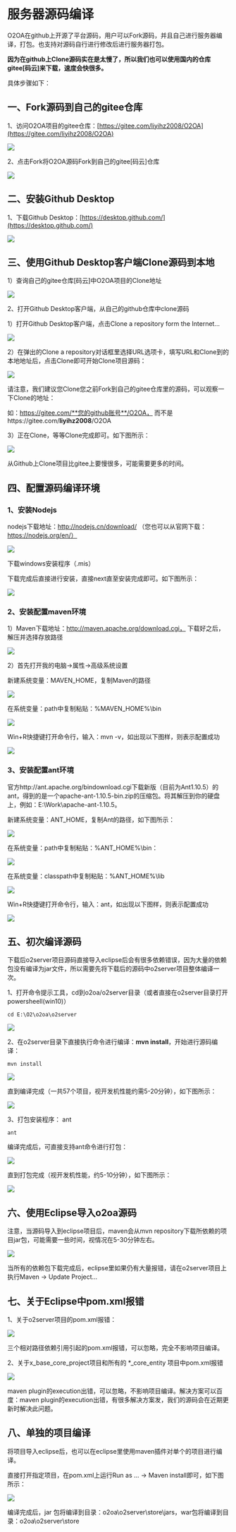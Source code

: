 # 服务器源码编译

O2OA在github上开源了平台源码，用户可以Fork源码，并且自己进行服务器编译，打包。也支持对源码自行进行修改后进行服务器打包。

**因为在github上Clone源码实在是太慢了，所以我们也可以使用国内的仓库gitee\[码云\]来下载，速度会快很多。**

具体步骤如下：

## 一、Fork源码到自己的gitee仓库

1、访问O2OA项目的gitee仓库：[https://gitee.com/liyihz2008/O2OA](https://gitee.com/liyihz2008/O2OA)

![](https://oscimg.oschina.net/oscnet/5e1e99a58f038e25d8b9f5de0cdb6b16c67.jpg)

2、点击Fork将O2OA源码Fork到自己的gitee\[码云\]仓库

![](https://oscimg.oschina.net/oscnet/f6515e4edd65d66d4244a3e1f57027be55e.jpg)

## 二、安装Github Desktop

1、下载Github Desktop：[https://desktop.github.com/](https://desktop.github.com/)

![](https://oscimg.oschina.net/oscnet/6755930cda64dda199b7c95f25dda345b9c.jpg)

## 三、使用Github Desktop客户端Clone源码到本地

1）查询自己的gitee仓库\[码云\]中O2OA项目的Clone地址

![](https://oscimg.oschina.net/oscnet/b50d33723936497271679337c6e8c683153.jpg)

2、打开Github Desktop客户端，从自己的github仓库中clone源码

1）打开Github Desktop客户端，点击Clone a repository form the Internet...

![](https://oscimg.oschina.net/oscnet/886c383129c41dd489dc41d53b1a498abaa.jpg)

2）在弹出的Clone a repository对话框里选择URL选项卡，填写URL和Clone到的本地地址后，点击Clone即可开始Clone项目源码：

![](https://oscimg.oschina.net/oscnet/739fc6d6f7ae35842fb2ed0cdbcd70f8a0f.jpg)

请注意，我们建议您Clone您之前Fork到自己的gitee仓库里的源码，可以观察一下Clone的地址：

如：https://gitee.com/**您的github账号**/O2OA， 而不是https://gitee.com/**liyihz2008**/O2OA

3）正在Clone，等等Clone完成即可。如下图所示：

![](https://oscimg.oschina.net/oscnet/366de2dd40d36f110ccdbf87418041c2046.jpg)

从Github上Clone项目比gitee上要慢很多，可能需要更多的时间。

## 四、配置源码编译环境

### 1、安装Nodejs

nodejs下载地址：http://nodejs.cn/download/ （您也可以从官网下载：https://nodejs.org/en/）

![](https://oscimg.oschina.net/oscnet/d934ca91c240ea6e6f72f299b4148d98afc.jpg)

下载windows安装程序（.mis）

下载完成后直接进行安装，直接next直至安装完成即可。如下图所示：

![](https://oscimg.oschina.net/oscnet/2b4958cd139609d2e415fc2ec118d0244f5.jpg)

### 2、安装配置maven环境

1）Maven下载地址：http://maven.apache.org/download.cgi， 下载好之后，解压并选择存放路径

![](https://oscimg.oschina.net/oscnet/25248387227c23ea872dcf52ff7a1d85d04.jpg)

2）首先打开我的电脑-&gt;属性-&gt;高级系统设置

新建系统变量：MAVEN\_HOME，复制Maven的路径

![](https://oscimg.oschina.net/oscnet/88aa73fb295a1e2d4e2ab9cb6037b68a333.jpg)

在系统变量：path中复制粘贴：%MAVEN\_HOME%\bin

![](https://oscimg.oschina.net/oscnet/bce4d5b5be6d86c3e1e5268f946c3aed051.jpg)

Win+R快捷键打开命令行，输入：mvn -v，如出现以下图样，则表示配置成功

![](https://oscimg.oschina.net/oscnet/922464ec15477100d54ed9d28e203b1e998.jpg)

### 3、安装配置ant环境

官方http://ant.apache.org/bindownload.cgi下载新版（目前为Ant1.10.5）的ant，得到的是一个apache-ant-1.10.5-bin.zip的压缩包。将其解压到你的硬盘上，例如：E:\Work\apache-ant-1.10.5。

新建系统变量：ANT\_HOME，复制Ant的路径，如下图所示：

![](https://oscimg.oschina.net/oscnet/be398090ddc29534db2e00a3b8394a63702.jpg)

在系统变量：path中复制粘贴：%ANT\_HOME%\bin：

![](https://oscimg.oschina.net/oscnet/246366695599786472ee7973ecb9c5ae617.jpg)

在系统变量：classpath中复制粘贴：%ANT\_HOME%\lib

![](https://oscimg.oschina.net/oscnet/77429e3918629683f93be36a128726f6fad.jpg)

Win+R快捷键打开命令行，输入：ant，如出现以下图样，则表示配置成功

![](https://oscimg.oschina.net/oscnet/bea63d633e850ac60b38b69a10997f083d8.jpg)

## 五、初次编译源码

下载后o2server项目源码直接导入eclipse后会有很多依赖错误，因为大量的依赖包没有编译为jar文件，所以需要先将下载后的源码中o2server项目整体编译一次。

1、打开命令提示工具，cd到o2oa/o2server目录（或者直接在o2server目录打开powersheell\(win10\)）

```text
cd E:\O2\o2oa\o2server
```

![](https://oscimg.oschina.net/oscnet/dbd363cc4da7e9020681b90f39ac77617a7.jpg)

2、在o2server目录下直接执行命令进行编译：**mvn install**，开始进行源码编译：

```text
mvn install
```

![](https://oscimg.oschina.net/oscnet/63f6396617f93d5c1432de6d9e06df3d5ae.jpg)

直到编译完成（一共57个项目，视开发机性能约需5-20分钟），如下图所示：

![](https://oscimg.oschina.net/oscnet/64751e48373ee400f6ecc4874ce4a72677e.jpg)

3、打包安装程序： ant

```text
ant
```

编译完成后，可直接支持ant命令进行打包：

![](https://oscimg.oschina.net/oscnet/02080f82cdbe31e9cbd170967767d52c6ad.jpg)

直到打包完成（视开发机性能，约5-10分钟），如下图所示：

![](https://oscimg.oschina.net/oscnet/1a5860f7566b073a8a1447d952d01aebfee.jpg)

## 六、使用Eclipse导入o2oa源码

注意，当源码导入到eclipse项目后，maven会从mvn repository下载所依赖的项目jar包，可能需要一些时间，视情况在5-30分钟左右。

![](https://oscimg.oschina.net/oscnet/896831c2bb17e519835c9079744562d8651.jpg)

当所有的依赖包下载完成后，eclipse里如果仍有大量报错，请在o2server项目上执行Maven -&gt; Update Project...

## 七、关于Eclipse中pom.xml报错

1、关于o2server项目的pom.xml报错：

![](https://oscimg.oschina.net/oscnet/0337dd7b799ff46c1d79dec2700f02663bb.jpg)

三个相对路径依赖引用引起的pom.xml报错，可以忽略，完全不影响项目编译。

2、关于x\_base\_core\_project项目和所有的 \*\_core\_entity 项目中pom.xml报错

![](https://oscimg.oschina.net/oscnet/a18e76e52d69ac26f76a43260a3955dac43.jpg)

maven plugin的execution出错，可以忽略，不影响项目编译。解决方案可以百度：maven plugin的execution出错，有很多解决方案发，我们的源码会在近期更新时解决此问题。

## 八、单独的项目编译

将项目导入eclipse后，也可以在eclipse里使用maven插件对单个的项目进行编译。

直接打开指定项目，在pom.xml上运行Run as ... -&gt; Maven install即可，如下图所示：

![](https://oscimg.oschina.net/oscnet/931c074275baf4dfaf842561826a18d8904.jpg)

编译完成后，jar 包将编译到目录：o2oa\o2server\store\jars，war包将编译到目录：o2oa\o2server\store

